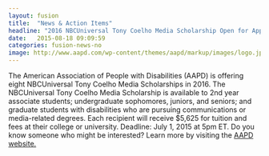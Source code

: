 ```yaml
---
layout: fusion
title:  "News & Action Items"
headline: "2016 NBCUniversal Tony Coelho Media Scholarship Open for Applicants!"
date:   2015-08-18 09:09:59
categories: fusion-news-no
image: http://www.aapd.com/wp-content/themes/aapd/markup/images/logo.jpg
---
```

The American Association of People with Disabilities (AAPD) is offering eight NBCUniversal Tony Coelho Media Scholarships in 2016. The NBCUniversal Tony Coelho Media Scholarship is available to 2nd year associate students; undergraduate sophomores, juniors, and seniors; and graduate students with disabilities who are pursuing communications or media-related degrees. Each recipient will receive $5,625 for tuition and fees at their college or university. Deadline: July 1, 2015 at 5pm ET. Do you know someone who might be interested? Learn more by visiting the <a href="http://www.aapd.com/nbcuniversal-tony-coelho-media-scholarship-program/">AAPD website.</a> 